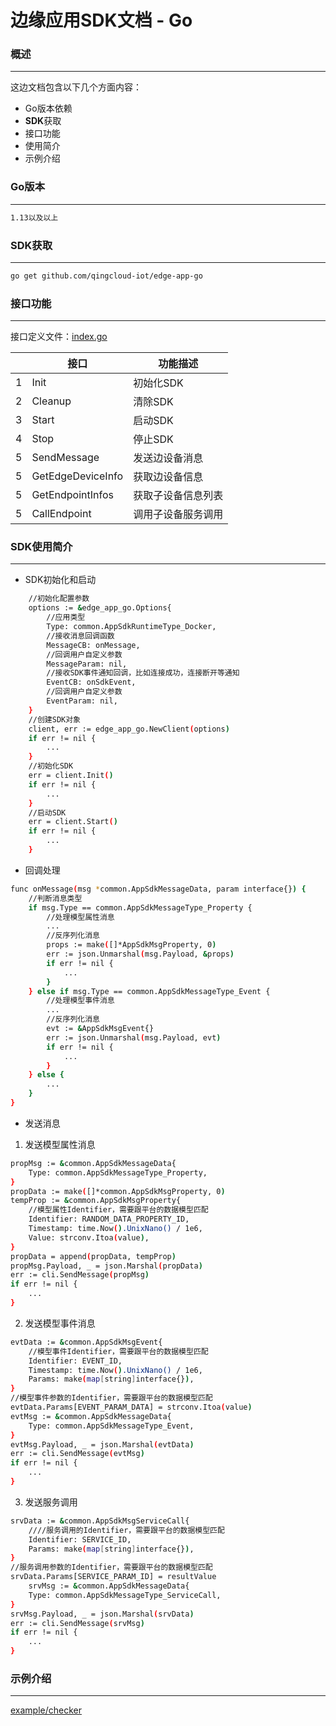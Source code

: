 # 边缘应用**SDK**文档 - Go

### 概述

-------

这边文档包含以下几个方面内容：

- Go版本依赖
- **SDK**获取
- 接口功能
- 使用简介
- 示例介绍

### Go版本

-------

```sh
1.13以及以上
```

### **SDK**获取

-------

```sh
go get github.com/qingcloud-iot/edge-app-go
```

### 接口功能

--------

接口定义文件：[index.go](https://github.com/qingcloud-iot/edge-app-go/blob/master/index.go)

|      | 接口                                  | 功能描述                   |
| ---- | ------------------------------------- | -------------------------- |
|   1  | Init                                  | 初始化SDK                   |
|   2  | Cleanup                               | 清除SDK                   |
|   3  | Start                                 | 启动SDK                   |
|   4  | Stop                                  | 停止SDK                   |
|   5  | SendMessage                           | 发送边设备消息              |
|   5  | GetEdgeDeviceInfo                     | 获取边设备信息             |
|   5  | GetEndpointInfos                      | 获取子设备信息列表          |
|   5  | CallEndpoint                          | 调用子设备服务调用          |

### **SDK**使用简介

-------

- SDK初始化和启动

```sh
    //初始化配置参数
    options := &edge_app_go.Options{
        //应用类型
		Type: common.AppSdkRuntimeType_Docker,
		//接收消息回调函数
		MessageCB: onMessage,
		//回调用户自定义参数
		MessageParam: nil,
		//接收SDK事件通知回调，比如连接成功，连接断开等通知
		EventCB: onSdkEvent,
		//回调用户自定义参数
		EventParam: nil,
	}
	//创建SDK对象
	client, err := edge_app_go.NewClient(options)
	if err != nil {
        ...
	}
	//初始化SDK
	err = client.Init()
	if err != nil {
        ...
	}
	//启动SDK
	err = client.Start()
	if err != nil {
        ...
	} 
``` 

- 回调处理

```sh
func onMessage(msg *common.AppSdkMessageData, param interface{}) {
	//判断消息类型
	if msg.Type == common.AppSdkMessageType_Property {
	    //处理模型属性消息
	    ...
	    //反序列化消息
	    props := make([]*AppSdkMsgProperty, 0)
	    err := json.Unmarshal(msg.Payload, &props)
	    if err != nil {
		    ...        
	    }	    
	} else if msg.Type == common.AppSdkMessageType_Event {
	    //处理模型事件消息
	    ...
	    //反序列化消息
		evt := &AppSdkMsgEvent{}
    	err := json.Unmarshal(msg.Payload, evt)
    	if err != nil {
    		...
    	}    
	} else {
	    ...
	}
}
```

- 发送消息

1. 发送模型属性消息

```sh
propMsg := &common.AppSdkMessageData{
	Type: common.AppSdkMessageType_Property,
}
propData := make([]*common.AppSdkMsgProperty, 0)
tempProp := &common.AppSdkMsgProperty{
    //模型属性Identifier，需要跟平台的数据模型匹配
	Identifier: RANDOM_DATA_PROPERTY_ID,    
	Timestamp: time.Now().UnixNano() / 1e6,
	Value: strconv.Itoa(value),
}
propData = append(propData, tempProp)
propMsg.Payload, _ = json.Marshal(propData)
err := cli.SendMessage(propMsg)
if err != nil {
	...
}    
```

2. 发送模型事件消息

```sh
evtData := &common.AppSdkMsgEvent{
    //模型事件Identifier，需要跟平台的数据模型匹配
	Identifier: EVENT_ID,
	Timestamp: time.Now().UnixNano() / 1e6,
	Params: make(map[string]interface{}),
}
//模型事件参数的Identifier，需要跟平台的数据模型匹配
evtData.Params[EVENT_PARAM_DATA] = strconv.Itoa(value)
evtMsg := &common.AppSdkMessageData{
    Type: common.AppSdkMessageType_Event,
}
evtMsg.Payload, _ = json.Marshal(evtData)
err := cli.SendMessage(evtMsg)
if err != nil {
	...
}
```

3. 发送服务调用

```sh
srvData := &common.AppSdkMsgServiceCall{
    ////服务调用的Identifier，需要跟平台的数据模型匹配
	Identifier: SERVICE_ID,
	Params: make(map[string]interface{}),
}
//服务调用参数的Identifier，需要跟平台的数据模型匹配
srvData.Params[SERVICE_PARAM_ID] = resultValue
	srvMsg := &common.AppSdkMessageData{
	Type: common.AppSdkMessageType_ServiceCall,
}
srvMsg.Payload, _ = json.Marshal(srvData)
err := cli.SendMessage(srvMsg)
if err != nil {
	...
}
```


### **示例介绍** 

-------

[example/checker](https://github.com/qingcloud-iot/edge-app-go/tree/master/example/checker)





